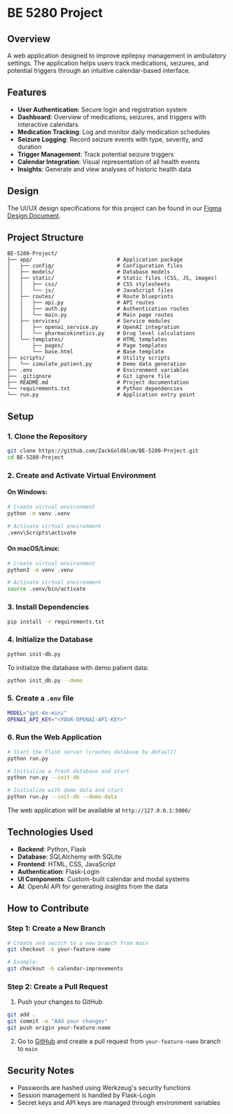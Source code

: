 # BE 5280 Project

## Overview
A web application designed to improve epilepsy management in ambulatory settings. The application helps users track medications, seizures, and potential triggers through an intuitive calendar-based interface.

## Features
- **User Authentication**: Secure login and registration system
- **Dashboard**: Overview of medications, seizures, and triggers with interactive calendars
- **Medication Tracking**: Log and monitor daily medication schedules
- **Seizure Logging**: Record seizure events with type, severity, and duration
- **Trigger Management**: Track potential seizure triggers
- **Calendar Integration**: Visual representation of all health events
- **Insights**: Generate and view analyses of historic health data

## Design
The UI/UX design specifications for this project can be found in our [Figma Design Document](https://www.figma.com/design/xQAEsSvGQf7qSOuBbyZCcJ/BE-5280-Project).

## Project Structure
```
BE-5280-Project/
├── app/                           # Application package
│   ├── config/                    # Configuration files
│   ├── models/                    # Database models
│   ├── static/                    # Static files (CSS, JS, images)
│   │   ├── css/                   # CSS stylesheets
│   │   └── js/                    # JavaScript files
│   ├── routes/                    # Route blueprints
│   │   ├── api.py                 # API routes
│   │   ├── auth.py                # Authentication routes
│   │   └── main.py                # Main page routes
│   ├── services/                  # Service modules
│   │   ├── openai_service.py      # OpenAI integration
│   │   └── pharmacokinetics.py    # Drug level calculations
│   └── templates/                 # HTML templates
│       ├── pages/                 # Page templates
│       └── base.html              # Base template
├── scripts/                       # Utility scripts
│   └── simulate_patient.py        # Demo data generation
├── .env                           # Environment variables
├── .gitignore                     # Git ignore file
├── README.md                      # Project documentation
└── requirements.txt               # Python dependencies
└── run.py                         # Application entry point
```

## Setup

### 1. Clone the Repository
```bash
git clone https://github.com/ZackGoldblum/BE-5280-Project.git
cd BE-5280-Project
```

### 2. Create and Activate Virtual Environment

#### On Windows:
```bash
# Create virtual environment
python -m venv .venv

# Activate virtual environment
.venv\Scripts\activate
```

#### On macOS/Linux:
```bash
# Create virtual environment
python3 -m venv .venv

# Activate virtual environment
source .venv/bin/activate
```

### 3. Install Dependencies
```bash
pip install -r requirements.txt
```

### 4. Initialize the Database
```bash
python init-db.py
```

To initialize the database with demo patient data:
```bash
python init_db.py --demo
```

### 5. Create a `.env` file
```bash
MODEL="gpt-4o-mini"
OPENAI_API_KEY="<YOUR-OPENAI-API-KEY>"
```

### 6. Run the Web Application
```bash
# Start the Flask server (creates database by default)
python run.py

# Initialize a fresh database and start
python run.py --init-db

# Initialize with demo data and start
python run.py --init-db --demo-data
```

The web application will be available at `http://127.0.0.1:5000/`

## Technologies Used
- **Backend**: Python, Flask
- **Database**: SQLAlchemy with SQLite
- **Frontend**: HTML, CSS, JavaScript
- **Authentication**: Flask-Login
- **UI Components**: Custom-built calendar and modal systems
- **AI**: OpenAI API for generating insights from the data

## How to Contribute

### Step 1: Create a New Branch
```bash
# Create and switch to a new branch from main
git checkout -b your-feature-name

# Example:
git checkout -b calendar-improvements
```

### Step 2: Create a Pull Request
1. Push your changes to GitHub
```bash
git add .
git commit -m "Add your changes"
git push origin your-feature-name
```

2. Go to [GitHub](https://github.com/ZackGoldblum/BE-5280-Project) and create a pull request from `your-feature-name` branch to `main`

## Security Notes
- Passwords are hashed using Werkzeug's security functions
- Session management is handled by Flask-Login
- Secret keys and API keys are managed through environment variables
